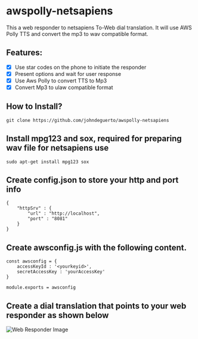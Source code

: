 # awspolly-netsapiens
This a web responder to netsapiens To-Web dial translation.  It will use AWS Polly TTS and convert the mp3 to wav compatible format.

## Features:
- [x] Use star codes on the phone to initiate the responder
- [x] Present options and wait for user response
- [x] Use Aws Polly to convert TTS to Mp3
- [x] Convert Mp3 to ulaw compatible format

## How to Install?
```
git clone https://github.com/johndeguerto/awspolly-netsapiens

```

## Install mpg123 and sox, required for preparing wav file for netsapiens use
```sudo apt-get install mpg123 sox```

## Create config.json to store your http and port info
```
{
    "httpSrv" : {
        "url" : "http://localhost",
        "port" : "8081"
    }
}
```

## Create awsconfig.js with the following content.
```
const awsconfig = {
    accessKeyId : '<yourkeyid>',
    secretAccessKey : 'yourAccessKey'
}

module.exports = awsconfig
```

## Create a dial translation that points to your web responder as shown below
![Web Responder Image](https://raw.githubusercontent.com/johndeguerto/awspolly-netsapiens/master/image/image1.png)

